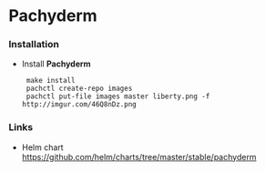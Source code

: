 # Pachyderm
### Installation

*  Install **Pachyderm**

        make install
        pachctl create-repo images
        pachctl put-file images master liberty.png -f http://imgur.com/46Q8nDz.png

### Links

* Helm chart https://github.com/helm/charts/tree/master/stable/pachyderm
